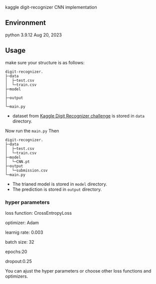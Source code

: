kaggle digit-recognizer CNN implementation



## Environment
python 3.9.12
Aug 20, 2023

## Usage
make sure your structure is as follows:



```
digit-recognizer.
├─data
│  ├─test.csv
│  └─train.csv
├─model
│  
├─output
│  
└─main.py
```
- dataset from [Kaggle Digit Recognizer challenge](https://www.kaggle.com/c/digit-recognizer) is stored in `data` directory.

Now run the `main.py`
Then 

```
digit-recognizer.
├─data
│  ├─test.csv
│  └─train.csv
├─model
│  └─CNN.pt
├─output
│  └─submission.csv
└─main.py
```
- The trianed model is stored in `model` directory.
- The prediction is stored in `output` directory.


### hyper parameters

loss function: CrossEntropyLoss

optimizer: Adam

learnig rate: 0.003

batch size: 32

epochs:20

dropout:0.25


You can ajust the hyper parameters or choose other loss functions and optimizers.
